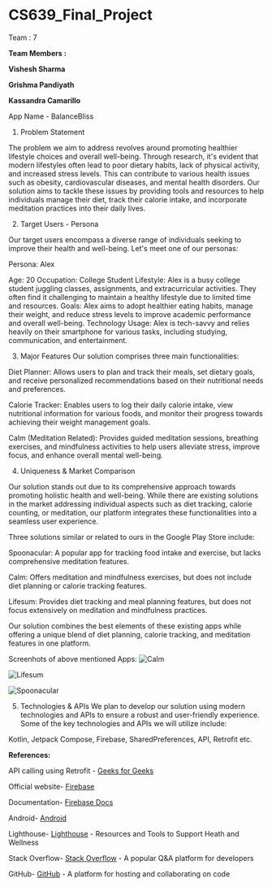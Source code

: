 # CS639_Final_Project
Team : 7

__Team Members :__

__Vishesh Sharma__

__Grishma Pandiyath__

__Kassandra Camarillo__

App Name - BalanceBliss 

1. Problem Statement 

The problem we aim to address revolves around promoting healthier lifestyle choices and overall well-being. Through research, it's evident that modern lifestyles often lead to poor dietary habits, lack of physical activity, and increased stress levels. This can contribute to various health issues such as obesity, cardiovascular diseases, and mental health disorders. Our solution aims to tackle these issues by providing tools and resources to help individuals manage their diet, track their calorie intake, and incorporate meditation practices into their daily lives.

2. Target Users - Persona 

Our target users encompass a diverse range of individuals seeking to improve their health and well-being. Let's meet one of our personas: 

Persona: Alex 

Age: 20 
Occupation: College Student 
Lifestyle: Alex is a busy college student juggling classes, assignments, and extracurricular activities. They often find it challenging to maintain a healthy lifestyle due to limited time and resources.
Goals: Alex aims to adopt healthier eating habits, manage their weight, and reduce stress levels to improve academic performance and overall well-being.
Technology Usage: Alex is tech-savvy and relies heavily on their smartphone for various tasks, including studying, communication, and entertainment.

3. Major Features 
Our solution comprises three main functionalities: 

Diet Planner: Allows users to plan and track their meals, set dietary goals, and receive personalized recommendations based on their nutritional needs and preferences.

Calorie Tracker: Enables users to log their daily calorie intake, view nutritional information for various foods, and monitor their progress towards achieving their weight management goals.

Calm (Meditation Related): Provides guided meditation sessions, breathing exercises, and mindfulness activities to help users alleviate stress, improve focus, and enhance overall mental well-being. 

4. Uniqueness & Market Comparison 

Our solution stands out due to its comprehensive approach towards promoting holistic health and well-being. While there are existing solutions in the market addressing individual aspects such as diet tracking, calorie counting, or meditation, our platform integrates these functionalities into a seamless user experience.

Three solutions similar or related to ours in the Google Play Store include: 

Spoonacular: A popular app for tracking food intake and exercise, but lacks comprehensive meditation features. 

Calm: Offers meditation and mindfulness exercises, but does not include diet planning or calorie tracking features. 

Lifesum: Provides diet tracking and meal planning features, but does not focus extensively on meditation and mindfulness practices. 

Our solution combines the best elements of these existing apps while offering a unique blend of diet planning, calorie tracking, and meditation features in one platform. 

Screenhots of above mentioned Apps: 
![Calm](https://techcrunch.com/wp-content/uploads/2021/11/calm-header.png) 

![Lifesum](https://mrfreetools.com/wp-content/uploads/2022/06/Screenshot-Lifesum.jpg) 

![Spoonacular](https://i.ytimg.com/vi/8-QPWsZJY5k/hqdefault.jpg?sqp=-oaymwEmCOADEOgC8quKqQMa8AEB-AGWA4AC0AWKAgwIABABGBEgcihFMA8=&rs=AOn4CLC6_l1QUHgS3DwId8VusnJGf_wwuw) 

5. Technologies & APIs
We plan to develop our solution using modern technologies and APIs to ensure a robust and user-friendly experience. Some of the key technologies and APIs we will utilize include: 

Kotlin, Jetpack Compose, Firebase, SharedPreferences, API, Retrofit etc. 

__References:__

API calling using Retrofit - [Geeks for Geeks](https://www.geeksforgeeks.org/how-to-post-data-to-api-using-retrofit-in-android-using-jetpack-compose/)

Official website- [Firebase](https://firebase.google.com/) 

Documentation- [Firebase Docs](https://firebase.google.com/docs) 

Android- [Android](https://www.android.com/digital-wellbeing/) 

Lighthouse- [Lighthouse](https://www.lighthousehw.org/) - Resources and Tools to Support Heath and Wellness 

Stack Overflow- [Stack Overflow](https://stackoverflow.com/) - A popular Q&A platform for developers 

GitHub- [GitHub](https://github.com/) - A platform for hosting and collaborating on code 

